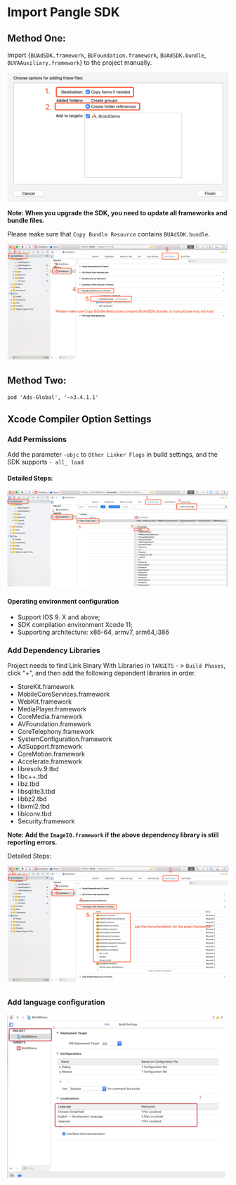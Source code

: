# Import Pangle SDK

## Method One:
Import {`BUAdSDK.framework`, `BUFoundation.framework`, `BUAdSDK.bundle`, `BUVAAuxiliary.framework`} to the project manually.

<img src="destination.png" />


**Note: When you upgrade the SDK, you need to update all frameworks and bundle files.**


Please make sure that `Copy Bundle Resource` contains `BUAdSDK.bundle`.

<img src="bundle.png" />


## Method Two:
```XML
pod 'Ads-Global', '~>3.4.1.1' 
```



## Xcode Compiler Option Settings

### Add Permissions

Add the parameter `-objc` to `Other Linker Flags` in build settings, and the SDK supports `- all_ load`

#### Detailed Steps:

<img src="permission.png" />


#### Operating environment configuration
- Support  IOS 9. X and above;
- SDK compilation environment Xcode 11;
- Supporting architecture: x86-64, armv7, arm64,i386

### Add Dependency Libraries

Project needs to find Link Binary With Libraries in `TARGETS` - > `Build Phases`, click "+", and then add the following dependent libraries in order.

- StoreKit.framework
- MobileCoreServices.framework
- WebKit.framework
- MediaPlayer.framework
- CoreMedia.framework
- AVFoundation.framework
- CoreTelephony.framework
- SystemConfiguration.framework
- AdSupport.framework
- CoreMotion.framework
- Accelerate.framework
- libresolv.9.tbd
- libc++.tbd
- libz.tbd
- libsqlite3.tbd
- libbz2.tbd
- libxml2.tbd
- libiconv.tbd
- Security.framework


**Note: Add the `ImageIO.framework` if the above dependency library is still reporting errors.**

Detailed Steps:

<img src="library.png"/>



### Add language configuration

<img src="language.png"/>


